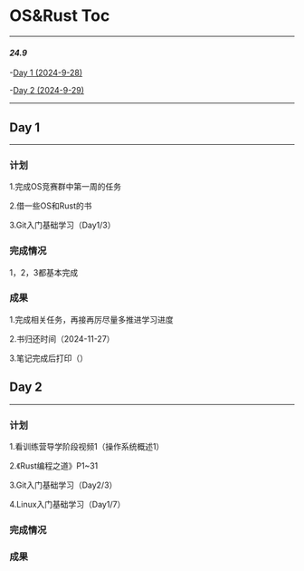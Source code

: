 # OS&Rust Toc

---

#### *24.9*
-[Day 1 (2024-9-28)](#day-1)  

-[Day 2 (2024-9-29)](#day-2)

---

## Day 1

---

### 计划
1.完成OS竞赛群中第一周的任务  

2.借一些OS和Rust的书  

3.Git入门基础学习（Day1/3）

### 完成情况
1，2，3都基本完成

### 成果
1.完成相关任务，再接再厉尽量多推进学习进度  

2.书归还时间（2024-11-27）  

3.笔记完成后打印（）


## Day 2

---

### 计划
1.看训练营导学阶段视频1（操作系统概述1）  

2.《Rust编程之道》P1~31  

3.Git入门基础学习（Day2/3）  

4.Linux入门基础学习（Day1/7）

### 完成情况

### 成果
